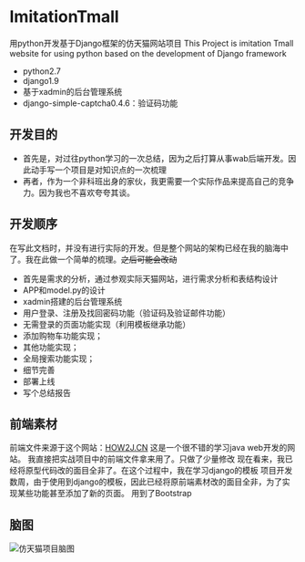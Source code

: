 # ImitationTmall
用python开发基于Django框架的仿天猫网站项目
This Project is imitation Tmall website for using python based on the development of Django framework

+ python2.7
+ django1.9
+ 基于xadmin的后台管理系统
+ django-simple-captcha0.4.6：验证码功能

## 开发目的
+ 首先是，对过往python学习的一次总结，因为之后打算从事wab后端开发。因此动手写一个项目是对知识点的一次梳理
+ 再者，作为一个非科班出身的家伙，我更需要一个实际作品来提高自己的竞争力。因为我也不喜欢夸夸其谈。

## 开发顺序
在写此文档时，并没有进行实际的开发。但是整个网站的架构已经在我的脑海中了。我在此做一个简单的梳理。<del>之后可能会改动</del>
+ 首先是需求的分析，通过参观实际天猫网站，进行需求分析和表结构设计
+ APP和model.py的设计
+ xadmin搭建的后台管理系统
+ 用户登录、注册及找回密码功能（验证码及验证邮件功能）
+ 无需登录的页面功能实现（利用模板继承功能）
+ 添加购物车功能实现；
+ 其他功能实现；
+ 全局搜索功能实现；
+ 细节完善
+ 部署上线
+ 写个总结报告

## 前端素材
前端文件来源于这个网站：[HOW2J.CN](http://how2j.cn/)
这是一个很不错的学习java web开发的网站。
我直接把实战项目中的前端文件拿来用了。<d>只做了少量修改</d>
现在看来，我已经将原型代码改的面目全非了。在这个过程中，我在学习django的模板
项目开发数周，由于使用到django的模板，因此已经将原前端素材改的面目全非，为了实现某些功能甚至添加了新的页面。
用到了Bootstrap

## 脑图
![仿天猫项目脑图](https://github.com/Liweimin0512/ImitationTmall/blob/master/XMindtmall.png?raw=true)
